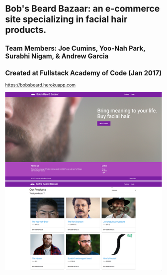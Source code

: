 # Bob's Beard Bazaar: an e-commerce site specializing in facial hair products.
## Team Members: Joe Cumins, Yoo-Nah Park, Surabhi Nigam, & Andrew Garcia
## Created at Fullstack Academy of Code (Jan 2017)

https://bobsbeard.herokuapp.com

![Alt text](/public/img/bobsBeardMain.png?raw=true "Home Page")
![Alt text](/public/img/bobsBeardProducts.png?raw=true "Products Page")


